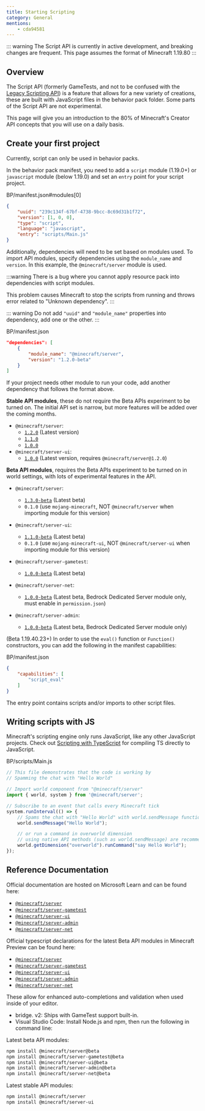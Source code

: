 ```yaml
---
title: Starting Scripting
category: General
mentions:
	- cda94581
---
```


::: warning
The Script API is currently in active development, and breaking changes are frequent. This page assumes the format of Minecraft 1.19.80
:::

## Overview

The Script API (formerly GameTests, and not to be confused with the [Legacy Scripting API](/scripting/scripting-intro)) is a feature that allows for a new variety of creations, these are built with JavaScript files in the behavior pack folder. Some parts of the Script API are not experimental.

This page will give you an introduction to the 80% of Minecraft's Creator API concepts that you will use on a daily basis.

## Create your first project

Currently, script can only be used in behavior packs.

In the behavior pack manifest, you need to add a `script` module (1.19.0+) or `javascript` module (below 1.19.0) and set an `entry` point for your script project.

<CodeHeader>BP/manifest.json#modules[0]</CodeHeader>

```json
{
	"uuid": "239c134f-67bf-4738-9bcc-8c69d31b1f72",
	"version": [1, 0, 0],
	"type": "script",
	"language": "javascript",
	"entry": "scripts/Main.js"
}
```

Additionally, dependencies will need to be set based on modules used. To import API modules, specify dependencies using the `module_name` and `version`. In this example, the `@minecraft/server` module is used.

:::warning
There is a bug where you cannot apply resource pack into dependencies with script modules.

This problem causes Minecraft to stop the scripts from running and throws error related to "Unknown dependency".
:::

::: warning
Do not add `"uuid"` and `"module_name"` properties into dependency, add one or the other.
:::

<CodeHeader>BP/manifest.json</CodeHeader>

```json
"dependencies": [
	{
		"module_name": "@minecraft/server",
		"version": "1.2.0-beta"
	}
]
```

If your project needs other module to run your code, add another dependency that follows the format above.

**Stable API modules**, these do not require the Beta APIs experiment to be turned on. The initial API set is narrow, but more features will be added over the coming months.

-   `@minecraft/server`:
    -   [`1.2.0`](https://www.npmjs.com/package/@minecraft/server/v/1.2.0-rc.1.20.0-preview.21) (Latest version)
    -   [`1.1.0`](https://www.npmjs.com/package/@minecraft/server/v/1.1.0-rc.1.20.0-preview.21)
    -   [`1.0.0`](https://www.npmjs.com/package/@minecraft/server/v/1.0.0)
-   `@minecraft/server-ui`:
    -   [`1.0.0`](https://www.npmjs.com/package/@minecraft/server-ui/v/1.0.0-rc.1.20.0-preview.21) (Latest version, requires `@minecraft/server@1.2.0`)

**Beta API modules**, requires the Beta APIs experiment to be turned on in world settings, with lots of experimental features in the API.

-   `@minecraft/server`:

    -   [`1.3.0-beta`](https://www.npmjs.com/package/@minecraft/server/v/1.3.0-beta.1.20.0-preview.21) (Latest beta)
    -   `0.1.0` (use `mojang-minecraft`, NOT `@minecraft/server` when importing module for this version)

-   `@minecraft/server-ui`:
    -   [`1.1.0-beta`](https://www.npmjs.com/package/@minecraft/server-ui/v/1.1.0-beta.1.20.0-preview.21) (Latest beta)
    -   `0.1.0` (use `mojang-minecraft-ui`, NOT `@minecraft/server-ui` when importing module for this version)
-   `@minecraft/server-gametest`:

    -   [`1.0.0-beta`](https://www.npmjs.com/package/@minecraft/server-gametest/v/1.0.0-beta.1.20.0-preview.21) (Latest beta)

-   `@minecraft/server-net`:

    -   [`1.0.0-beta`](https://www.npmjs.com/package/@minecraft/server-net/v/1.0.0-beta.1.20.0-preview.21) (Latest beta, Bedrock Dedicated Server module only, must enable in `permission.json`)

-   `@minecraft/server-admin`:

    -   [`1.0.0-beta`](https://www.npmjs.com/package/@minecraft/server-admin/v/1.0.0-beta.1.20.0-preview.21) (Latest beta, Bedrock Dedicated Server module only)

(Beta 1.19.40.23+) In order to use the `eval()` function or `Function()` constructors, you can add the following in the manifest capabilities:

<CodeHeader>BP/manifest.json</CodeHeader>

```json
{
	"capabilities": [
		"script_eval"
	]
}
```

The entry point contains scripts and/or imports to other script files.

## Writing scripts with JS

Minecraft's scripting engine only runs JavaScript, like any other JavaScript projects. Check out [Scripting with TypeScript](./typescript#script-api) for compiling TS directly to JavaScript.

<CodeHeader>BP/scripts/Main.js</CodeHeader>

```js
// This file demonstrates that the code is working by
// Spamming the chat with "Hello World"

// Import world component from "@minecraft/server"
import { world, system } from '@minecraft/server';

// Subscribe to an event that calls every Minecraft tick
system.runInterval(() => {
	// Spams the chat with "Hello World" with world.sendMessage function in API
	world.sendMessage("Hello World");

	// or run a command in overworld dimension
	// using native API methods (such as world.sendMessage) are recommended whenever possible.
	world.getDimension("overworld").runCommand("say Hello World");
});
```

## Reference Documentation

Official documentation are hosted on Microsoft Learn and can be found here:

-   [`@minecraft/server`](https://learn.microsoft.com/minecraft/creator/scriptapi/mojang-minecraft/mojang-minecraft)
-   [`@minecraft/server-gametest`](https://learn.microsoft.com/minecraft/creator/scriptapi/mojang-gametest/mojang-gametest)
-   [`@minecraft/server-ui`](https://learn.microsoft.com/minecraft/creator/scriptapi/mojang-minecraft-ui/mojang-minecraft-ui)
-   [`@minecraft/server-admin`](https://learn.microsoft.com/minecraft/creator/scriptapi/mojang-minecraft-server-admin/mojang-minecraft-server-admin)
-   [`@minecraft/server-net`](https://learn.microsoft.com/minecraft/creator/scriptapi/mojang-net/mojang-net)

Official typescript declarations for the latest Beta API modules in Minecraft Preview can be found here:

-   [`@minecraft/server`](https://www.npmjs.com/package/@minecraft/server/v/beta)
-   [`@minecraft/server-gametest`](https://www.npmjs.com/package/@minecraft/server-gametest/v/beta)
-   [`@minecraft/server-ui`](https://www.npmjs.com/package/@minecraft/server-ui/v/beta)
-   [`@minecraft/server-admin`](https://www.npmjs.com/package/@minecraft/server-admin/v/beta)
-   [`@minecraft/server-net`](https://www.npmjs.com/package/@minecraft/server-net/v/beta)

These allow for enhanced auto-completions and validation when used inside of your editor.

-   bridge. v2: Ships with GameTest support built-in.
-   Visual Studio Code: Install Node.js and npm, then run the following in command line:

Latest beta API modules:

```bash
npm install @minecraft/server@beta
npm install @minecraft/server-gametest@beta
npm install @minecraft/server-ui@beta
npm install @minecraft/server-admin@beta
npm install @minecraft/server-net@beta
```

Latest stable API modules:

```bash
npm install @minecraft/server
npm install @minecraft/server-ui
```

